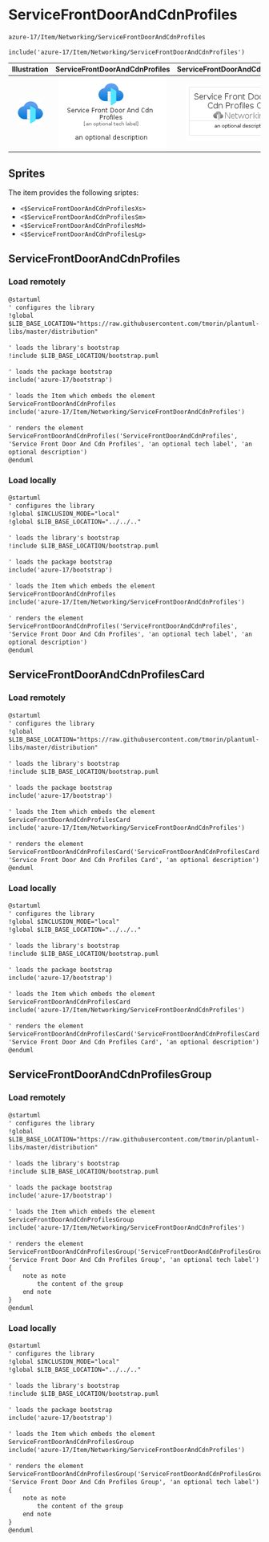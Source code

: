 # ServiceFrontDoorAndCdnProfiles


```text
azure-17/Item/Networking/ServiceFrontDoorAndCdnProfiles
```

```text
include('azure-17/Item/Networking/ServiceFrontDoorAndCdnProfiles')
```



| Illustration | ServiceFrontDoorAndCdnProfiles | ServiceFrontDoorAndCdnProfilesCard | ServiceFrontDoorAndCdnProfilesGroup |
| :---: | :---: | :---: | :---: |
| ![illustration for Illustration](../../../azure-17/Item/Networking/ServiceFrontDoorAndCdnProfiles.png) | ![illustration for ServiceFrontDoorAndCdnProfiles](../../../azure-17/Item/Networking/ServiceFrontDoorAndCdnProfiles.Local.png) | ![illustration for ServiceFrontDoorAndCdnProfilesCard](../../../azure-17/Item/Networking/ServiceFrontDoorAndCdnProfilesCard.Local.png) | ![illustration for ServiceFrontDoorAndCdnProfilesGroup](../../../azure-17/Item/Networking/ServiceFrontDoorAndCdnProfilesGroup.Local.png) |



## Sprites
The item provides the following sriptes:

- `<$ServiceFrontDoorAndCdnProfilesXs>`
- `<$ServiceFrontDoorAndCdnProfilesSm>`
- `<$ServiceFrontDoorAndCdnProfilesMd>`
- `<$ServiceFrontDoorAndCdnProfilesLg>`





## ServiceFrontDoorAndCdnProfiles

### Load remotely
```plantuml
@startuml
' configures the library
!global $LIB_BASE_LOCATION="https://raw.githubusercontent.com/tmorin/plantuml-libs/master/distribution"

' loads the library's bootstrap
!include $LIB_BASE_LOCATION/bootstrap.puml

' loads the package bootstrap
include('azure-17/bootstrap')

' loads the Item which embeds the element ServiceFrontDoorAndCdnProfiles
include('azure-17/Item/Networking/ServiceFrontDoorAndCdnProfiles')

' renders the element
ServiceFrontDoorAndCdnProfiles('ServiceFrontDoorAndCdnProfiles', 'Service Front Door And Cdn Profiles', 'an optional tech label', 'an optional description')
@enduml
```

### Load locally
```plantuml
@startuml
' configures the library
!global $INCLUSION_MODE="local"
!global $LIB_BASE_LOCATION="../../.."

' loads the library's bootstrap
!include $LIB_BASE_LOCATION/bootstrap.puml

' loads the package bootstrap
include('azure-17/bootstrap')

' loads the Item which embeds the element ServiceFrontDoorAndCdnProfiles
include('azure-17/Item/Networking/ServiceFrontDoorAndCdnProfiles')

' renders the element
ServiceFrontDoorAndCdnProfiles('ServiceFrontDoorAndCdnProfiles', 'Service Front Door And Cdn Profiles', 'an optional tech label', 'an optional description')
@enduml
```

## ServiceFrontDoorAndCdnProfilesCard

### Load remotely
```plantuml
@startuml
' configures the library
!global $LIB_BASE_LOCATION="https://raw.githubusercontent.com/tmorin/plantuml-libs/master/distribution"

' loads the library's bootstrap
!include $LIB_BASE_LOCATION/bootstrap.puml

' loads the package bootstrap
include('azure-17/bootstrap')

' loads the Item which embeds the element ServiceFrontDoorAndCdnProfilesCard
include('azure-17/Item/Networking/ServiceFrontDoorAndCdnProfiles')

' renders the element
ServiceFrontDoorAndCdnProfilesCard('ServiceFrontDoorAndCdnProfilesCard', 'Service Front Door And Cdn Profiles Card', 'an optional description')
@enduml
```

### Load locally
```plantuml
@startuml
' configures the library
!global $INCLUSION_MODE="local"
!global $LIB_BASE_LOCATION="../../.."

' loads the library's bootstrap
!include $LIB_BASE_LOCATION/bootstrap.puml

' loads the package bootstrap
include('azure-17/bootstrap')

' loads the Item which embeds the element ServiceFrontDoorAndCdnProfilesCard
include('azure-17/Item/Networking/ServiceFrontDoorAndCdnProfiles')

' renders the element
ServiceFrontDoorAndCdnProfilesCard('ServiceFrontDoorAndCdnProfilesCard', 'Service Front Door And Cdn Profiles Card', 'an optional description')
@enduml
```

## ServiceFrontDoorAndCdnProfilesGroup

### Load remotely
```plantuml
@startuml
' configures the library
!global $LIB_BASE_LOCATION="https://raw.githubusercontent.com/tmorin/plantuml-libs/master/distribution"

' loads the library's bootstrap
!include $LIB_BASE_LOCATION/bootstrap.puml

' loads the package bootstrap
include('azure-17/bootstrap')

' loads the Item which embeds the element ServiceFrontDoorAndCdnProfilesGroup
include('azure-17/Item/Networking/ServiceFrontDoorAndCdnProfiles')

' renders the element
ServiceFrontDoorAndCdnProfilesGroup('ServiceFrontDoorAndCdnProfilesGroup', 'Service Front Door And Cdn Profiles Group', 'an optional tech label') {
    note as note
        the content of the group
    end note
}
@enduml
```

### Load locally
```plantuml
@startuml
' configures the library
!global $INCLUSION_MODE="local"
!global $LIB_BASE_LOCATION="../../.."

' loads the library's bootstrap
!include $LIB_BASE_LOCATION/bootstrap.puml

' loads the package bootstrap
include('azure-17/bootstrap')

' loads the Item which embeds the element ServiceFrontDoorAndCdnProfilesGroup
include('azure-17/Item/Networking/ServiceFrontDoorAndCdnProfiles')

' renders the element
ServiceFrontDoorAndCdnProfilesGroup('ServiceFrontDoorAndCdnProfilesGroup', 'Service Front Door And Cdn Profiles Group', 'an optional tech label') {
    note as note
        the content of the group
    end note
}
@enduml
```

